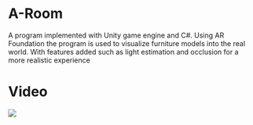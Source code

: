 # A-Room

A program implemented with Unity game engine and C#. Using AR Foundation the program is used to visualize furniture models into the real world. With features added such as light estimation and occlusion for a more realistic experience

# Video
<img src="A-Room.mp4">
